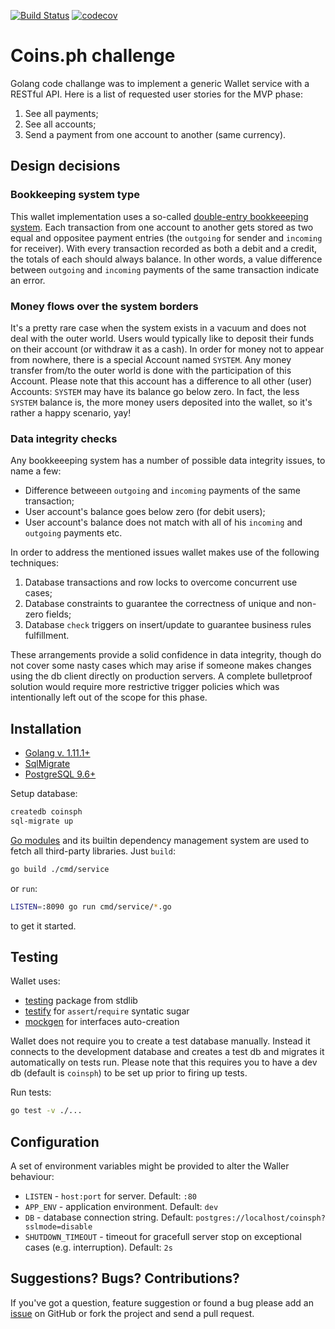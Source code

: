 [![Build Status](https://travis-ci.com/twonegatives/coinsph_challenge.svg?branch=master)](https://travis-ci.com/twonegatives/coinsph_challenge)
[![codecov](https://codecov.io/gh/twonegatives/coinsph_challenge/branch/master/graph/badge.svg)](https://codecov.io/gh/twonegatives/coinsph_challenge)

# Coins.ph challenge

Golang code challange was to implement a generic Wallet service with a RESTful API.
Here is a list of requested user stories for the MVP phase:
1. See all payments;
2. See all accounts;
3. Send a payment from one account to another (same currency).

## Design decisions
### Bookkeeping system type
This wallet implementation uses a so-called [double-entry bookkeeeping system](https://en.wikipedia.org/wiki/Double-entry_bookkeeping_system).
Each transaction from one account to another gets stored as two equal and oppositee payment entries (the `outgoing` for sender and `incoming` for receiver).
With every transaction recorded as both a debit and a credit, the totals of each should always balance.
In other words, a value difference between `outgoing` and `incoming` payments of the same transaction indicate an error.

### Money flows over the system borders
It's a pretty rare case when the system exists in a vacuum and does not deal with the outer world.
Users would typically like to deposit their funds on their account (or withdraw it as a cash).
In order for money not to appear from nowhere, there is a special Account named `SYSTEM`.
Any money transfer from/to the outer world is done with the participation of this Account.
Please note that this account has a difference to all other (user) Accounts: `SYSTEM` may have its balance go below zero.
In fact, the less `SYSTEM` balance is, the more money users deposited into the wallet, so it's rather a happy scenario, yay!

### Data integrity checks
Any bookkeeeping system has a number of possible data integrity issues, to name a few:
- Difference betweeen `outgoing` and `incoming` payments of the same transaction;
- User account's balance goes below zero (for debit users);
- User account's balance does not match with all of his `incoming` and `outgoing` payments etc.

In order to address the mentioned issues wallet makes use of the following techniques:
1. Database transactions and row locks to overcome concurrent use cases;
2. Database constraints to guarantee the correctness of unique and non-zero fields;
3. Database `check` triggers on insert/update to guarantee business rules fulfillment.

These arrangements provide a solid confidence in data integrity, though do not cover some nasty cases which may arise if someone makes changes using the db client directly on production servers.
A complete bulletproof solution would require more restrictive trigger policies which was intentionally left out of the scope for this phase.

## Installation
* [Golang v. 1.11.1+](https://golang.org/dl)
* [SqlMigrate](https://github.com/rubenv/sql-migrate)
* [PostgreSQL 9.6+](https://www.postgresql.org/download/)

Setup database:

```bash
createdb coinsph
sql-migrate up
```

[Go modules](https://github.com/golang/go/wiki/Modules) and its builtin dependency management system are used to fetch
all third-party libraries. Just `build`:

```bash
go build ./cmd/service
```

or `run`:

```bash
LISTEN=:8090 go run cmd/service/*.go
```

to get it started.

## Testing

Wallet uses:

* [testing](https://golang.org/pkg/testing/) package from stdlib
* [testify](https://github.com/stretchr/testify) for `assert`/`require` syntatic sugar
* [mockgen](https://github.com/golang/mock) for interfaces auto-creation

Wallet does not require you to create a test database manually.
Instead it connects to the development database and creates a test db and migrates it automatically on tests run.
Please note that this requires you to have a dev db (default is `coinsph`) to be set up prior to firing up tests.

Run tests:

```bash
go test -v ./...
```

## Configuration
A set of environment variables might be provided to alter the Waller behaviour:

- `LISTEN` - `host:port` for server. Default: `:80`
- `APP_ENV` - application environment. Default: `dev`
- `DB` - database connection string. Default: `postgres://localhost/coinsph?sslmode=disable`
- `SHUTDOWN_TIMEOUT` - timeout for gracefull server stop on exceptional cases (e.g. interruption). Default: `2s`

## Suggestions? Bugs? Contributions?
If you've got a question, feature suggestion or found a bug please add an [issue](https://github.com/twonegatives/coinsph_challenge/issues) on GitHub or fork the project and send a pull request.
